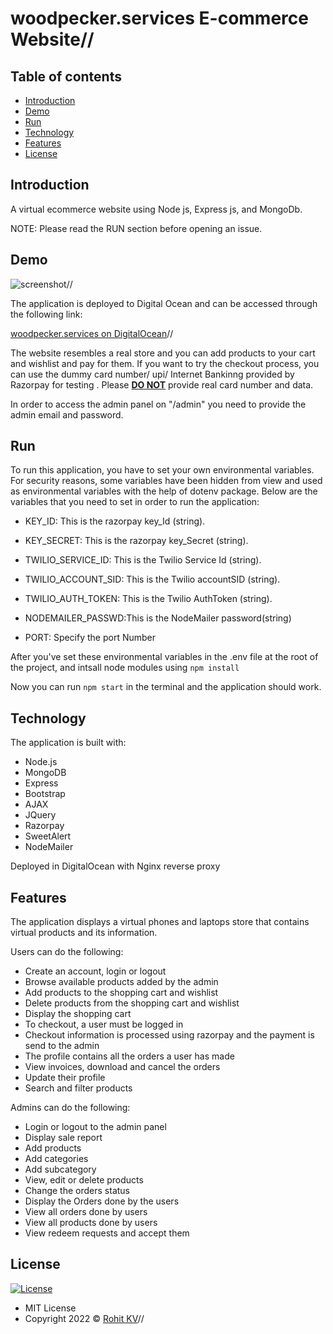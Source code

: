 # woodpecker.services E-commerce Website//

## Table of contents

- [Introduction](#introduction)
- [Demo](#demo)
- [Run](#run)
- [Technology](#technology)
- [Features](#features)
- [License](#license)

## Introduction

A virtual ecommerce website using Node js, Express js, and MongoDb.

NOTE: Please read the RUN section before opening an issue.

## Demo

![screenshot](bhfashionsc.png)//

The application is deployed to Digital Ocean and can be accessed through the following link:

[woodpecker.services on DigitalOcean](https://woodpecker.services/)//

The website resembles a real store and you can add products to your cart and wishlist and pay for them. If you want to try the checkout process, you can use the dummy card number/ upi/ Internet Bankinng provided by Razorpay for testing . Please <u><b>DO NOT</b></u> provide real card number and data.

In order to access the admin panel on "/admin" you need to provide the admin email and password.


## Run

To run this application, you have to set your own environmental variables. For security reasons, some variables have been hidden from view and used as environmental variables with the help of dotenv package. Below are the variables that you need to set in order to run the application:

- KEY_ID:     This is the razorpay key_Id (string).

- KEY_SECRET:  This is the razorpay key_Secret (string).

- TWILIO_SERVICE_ID: This is the Twilio Service Id (string).

- TWILIO_ACCOUNT_SID: This is the Twilio accountSID (string).

- TWILIO_AUTH_TOKEN: This is the Twilio AuthToken (string).

- NODEMAILER_PASSWD:This is the NodeMailer password(string)

- PORT: Specify the port Number

After you've set these environmental variables in the .env file at the root of the project, and intsall node modules using  `npm install`

Now you can run `npm start` in the terminal and the application should work.

## Technology

The application is built with:

- Node.js 
- MongoDB
- Express 
- Bootstrap 
- AJAX
- JQuery
- Razorpay
- SweetAlert
- NodeMailer

Deployed in DigitalOcean with Nginx reverse proxy

## Features

The application displays a virtual phones and laptops store that contains virtual products and its information.

Users can do the following:

- Create an account, login or logout
- Browse available products added by the admin
- Add products to the shopping cart and wishlist
- Delete products from the shopping cart and wishlist
- Display the shopping cart
- To checkout, a user must be logged in
- Checkout information is processed using razorpay and the payment is send to the admin
- The profile contains all the orders a user has made
- View invoices, download and cancel the orders
- Update their profile
- Search and filter products
 

Admins can do the following:

- Login or logout to the admin panel
- Display sale report
- Add products
- Add categories
- Add subcategory
- View, edit or delete products
- Change the orders status
- Display the Orders done by the users
- View all orders done by users
- View all products done by users
- View redeem requests and accept them

## License

[![License](https://img.shields.io/:License-MIT-blue.svg?style=flat-square)](http://badges.mit-license.org)

- MIT License
- Copyright 2022 © [Rohit KV](https://github.com/Rohitkv11)//
